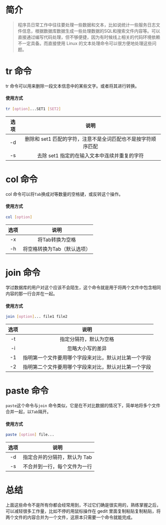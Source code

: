 # 简介

>程序员日常工作中往往要处理一些数据和文本，比如说统计一些服务日志文件信息，根据数据库数据生成一些处理数据的SQL和搜索文件内容等。可以直接通过编写代码处理，但不够便捷，因为有时候线上相关的代码环境依赖不一定具备。而直接使用 Linux 的文本处理命令可以很方便地处理这些问题。

# tr 命令

tr 命令可以用来删除一段文本信息中的某些文字。或者将其进行转换。

#### 使用方式

```bash
tr [option]...SET1 [SET2]
```

| **选项** | **说明** |
|:---:|:---:|
| \-d | 删除和 set1 匹配的字符，注意不是全词匹配也不是按字符顺序匹配 |
| \-s | 去除 set1 指定的在输入文本中连续并重复的字符 |

# col 命令

col 命令可以将`Tab`换成对等数量的空格键，或反转这个操作。

#### 使用方式

```bash
col [option]
```

| **选项** | **说明** |
|:---:|:---:|
| \-x | 将Tab转换为空格 |
| \-h | 将空格转换为Tab（默认选项） |

# join 命令

学过数据库的用户对这个应该不会陌生，这个命令就是用于将两个文件中包含相同内容的那一行合并在一起。

#### 使用方式

```bash
join [option]... file1 file2
```

| **选项** | **说明** |
|:---:|:---:|
| \-t | 指定分隔符，默认为空格 |
| \-i | 忽略大小写的差异 |
| \-1 | 指明第一个文件要用哪个字段来对比，默认对比第一个字段 |
| \-2 | 指明第二个文件要用哪个字段来对比，默认对比第一个字段 |

# paste 命令

`paste`这个命令与`join` 命令类似，它是在不对比数据的情况下，简单地将多个文件合并一起，以`Tab`隔开。

#### 使用方式

```bash
paste [option] file...
```

| **选项** | **说明** |
|:---:|:---:|
| \-d | 指定合并的分隔符，默认为 Tab |
| \-s | 不合并到一行，每个文件为一行 |

# 总结

上面这些命令不是所有你都会经常用到，不过它们确是很实用的，熟练掌握之后，可以减轻很多工作量，比如不停的用鼠标操作在 gedit 里面复制粘贴复制粘贴，将两个文件的内容合并为一个文件，这原本只需要一个命令就能完成。